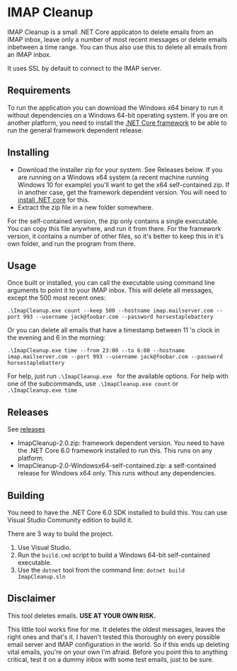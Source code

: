 ﻿# IMAP Cleanup

IMAP Cleanup is a small .NET Core applicaton to delete emails from an IMAP inbox, leave only a number of most recent messages or delete emails inbetween a time range.
You can thus also use this to delete all emails from an IMAP inbox.

It uses SSL by default to connect to the IMAP server. 

## Requirements

To run the application you can download the Windows x64 binary to run it without dependencies on a Windows 64-bit operating system.
If you are on another platform, you need to install the [.NET Core framework](https://dotnet.microsoft.com/download) to be able to run the general framework dependent release.

## Installing

- Download the installer zip for your system. See Releases below. If you are running on a Windows x64 system (a recent machine running Windows 10 for example) you'll want to get the x64 self-contained zip. If in another case, get the framework dependent version. You will need to [install .NET core](https://dotnet.microsoft.com/download) for this.
- Extract the zip file in a new folder somewhere.

For the self-contained version, the zip only contains a single executable. You can copy this file anywhere, and run it from there.
For the framework version, it contains a number of other files, so it's better to keep this in it's own folder, and run the program from there.

## Usage

Once built or installed, you can call the executable using command line arguments to point it to your IMAP inbox.
This will delete all messages, except the 500 most recent ones:

	.\ImapCleanup.exe count --keep 500 --hostname imap.mailserver.com --port 993 --username jack@foobar.com --password horsestaplebattery


Or you can delete all emails that have a timestamp between 11 'o clock in the evening and 6 in the morning:

	.\ImapCleanup.exe time --from 23:00 --to 6:00 --hostname imap.mailserver.com --port 993 --username jack@foobar.com --password horsestaplebattery 

For help, just run `.\ImapCleanup.exe ` for the available options.
For help with one of the subcommands, use `.\ImapCleanup.exe count` or `.\ImapCleanup.exe time`

## Releases

See [releases](https://github.com/n3wjack/ImapCleanup/releases)

- ImapCleanup-2.0.zip: framework dependent version. You need to have the .NET Core 6.0 framework installed to run this. This runs on any platform.
- ImapCleanup-2.0-Windowsx64-self-contained.zip: a self-contained release for Windows x64 only. This runs without any dependencies.

## Building

You need to have the .NET Core 6.0 SDK installed to build this. You can use Visual Studio Community edition to build it.

There are 3 way to build the project.

1. Use Visual Studio.
2. Run the `build.cmd` script to build a Windows 64-bit self-contained executable.
3. Use the `dotnet` tool from the command line: `dotnet build ImapCleanup.sln`

## Disclaimer

This tool deletes emails. **USE AT YOUR OWN RISK.**

This little tool works fine for me. It deletes the oldest messages, leaves the right ones and that's it.
I haven't tested this thoroughly on every possible email server and IMAP configuration in the world. So if this ends up deleting vital emails, you're on your own I'm afraid.
Before you point this to anything critical, test it on a dummy inbox with some test emails, just to be sure. 

